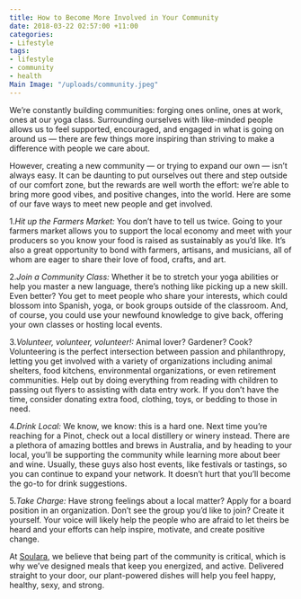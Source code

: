 ```yaml
---
title: How to Become More Involved in Your Community
date: 2018-03-22 02:57:00 +11:00
categories:
- Lifestyle
tags:
- lifestyle
- community
- health
Main Image: "/uploads/community.jpeg"
---
```


We’re constantly building communities: forging ones online, ones at work, ones at our yoga class. Surrounding ourselves with like-minded people allows us to feel supported, encouraged, and engaged in what is going on around us — there are few things more inspiring than striving to make a difference with people we care about. 

However, creating a new community — or trying to expand our own — isn’t always easy. It can be daunting to put ourselves out there and step outside of our comfort zone, but the rewards are well worth the effort: we’re able to bring more good vibes, and positive changes, into the world. Here are some of our fave ways to meet new people and get involved.

1.*Hit up the Farmers Market:* You don’t have to tell us twice. Going to your farmers market allows you to support the local economy and meet with your producers so you know your food is raised as sustainably as you’d like. It’s also a great opportunity to bond with farmers, artisans, and musicians, all of whom are eager to share their love of food, crafts, and art. 

2.*Join a Community Class:* Whether it be to stretch your yoga abilities or help you master a new language, there’s nothing like picking up a new skill. Even better? You get to meet people who share your interests, which could blossom into Spanish, yoga, or book groups outside of the classroom. And, of course, you could use your newfound knowledge to give back, offering your own classes or hosting local events.

3.*Volunteer, volunteer, volunteer!:* Animal lover? Gardener? Cook? Volunteering is the perfect intersection between passion and philanthropy, letting you get involved with a variety of organizations including animal shelters, food kitchens, environmental organizations, or even retirement communities. Help out by doing everything from reading with children to passing out flyers to assisting with data entry work. If you don’t have the time, consider donating extra food, clothing, toys, or bedding to those in need.

4.*Drink Local:* We know, we know: this is a hard one. Next time you’re reaching for a Pinot, check out a local distillery or winery instead. There are a plethora of amazing bottles and brews in Australia, and by heading to your local, you’ll be supporting the community while learning more about beer and wine. Usually, these guys also host events, like festivals or tastings, so you can continue to expand your network. It doesn’t hurt that you’ll become the go-to for drink suggestions.

5.*Take Charge:* Have strong feelings about a local matter? Apply for a board position in an organization. Don’t see the group you’d like to join? Create it yourself. Your voice will likely help the people who are afraid to let theirs be heard and your efforts can help inspire, motivate, and create positive change. 

At [Soulara](http://soulara.com.au), we believe that being part of the community is critical, which is why we’ve designed meals that keep you energized, and active. Delivered straight to your door, our plant-powered dishes will help you feel happy, healthy, sexy, and strong.
